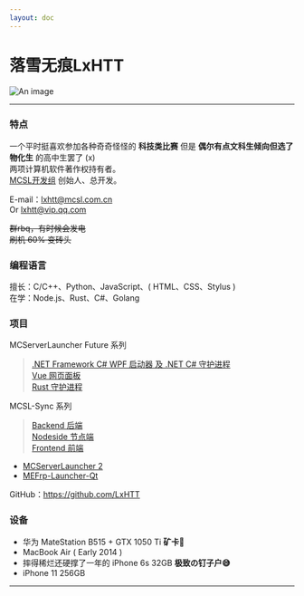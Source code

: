 ```yaml
---
layout: doc
---
```

# 落雪无痕LxHTT

![An image](http://q1.qlogo.cn/g?b=qq&nk=3395314362&s=160)
___

### 特点

一个平时挺喜欢参加各种奇奇怪怪的 **科技类比赛** 但是 **偶尔有点文科生倾向但选了物化生** 的高中生罢了 (x)  
两项计算机软件著作权持有者。  
[MCSL开发组](https://github.com/MCSLTeam) 创始人、总开发。

E-mail：[lxhtt@mcsl.com.cn](mailto:lxhtt@mcsl.com.cn)  
Or [lxhtt@vip.qq.com](mailto:lxhtt@vip.qq.com)

~~群rbq，有时候会发电~~  
~~刷机 60% 变砖头~~

### 编程语言

擅长：C/C++、Python、JavaScript、( HTML、CSS、Stylus )  
在学：Node.js、Rust、C#、Golang

### 项目


MCServerLauncher Future 系列 <Badge type="info" text="基于 C# 的新一代服务器管理工具" />
> [.NET Framework C# WPF 启动器 及 .NET C# 守护进程](https://github.com/MCSLTeam/MCServerLauncher-Future)  
> [Vue 网页面板](https://github.com/MCSLTeam/MCServerLauncher-Future-Web)  
> [Rust 守护进程](https://github.com/MCSLTeam/mcsl-daemon-rs)  
  
MCSL-Sync 系列 <Badge type="info" text="MC 服务器核心镜像站" />
> [Backend 后端](https://github.com/MCSLTeam/MCSL-Sync-Backend)  
> [Nodeside 节点端](https://github.com/MCSLTeam/MCSL-Sync-Nodeside)  
> [Frontend 前端](https://github.com/MCSLTeam/MCSL-Sync-Frontend)

   
- [MCServerLauncher 2](https://github.com/MCSLTeam/MCSL2) <Badge type="info" text="基于 PyQt5 的MC开服器" />
- [MEFrp-Launcher-Qt](https://github.com/LxHTT/MEFrp-Launcher-Qt)

GitHub：<https://github.com/LxHTT>

### 设备

- 华为 MateStation B515 + GTX 1050 Ti **矿卡🤔**
- MacBook Air ( Early 2014 )
- 摔得稀烂还硬撑了一年的 iPhone 6s 32GB **极致の钉子户😅**
- iPhone 11 256GB

___
